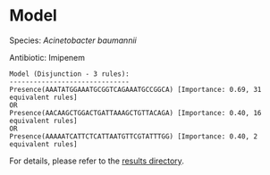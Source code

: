 
# Model

Species: *Acinetobacter baumannii*

Antibiotic: Imipenem

```
Model (Disjunction - 3 rules):
------------------------------
Presence(AAATATGGAAATGCGGTCAGAAATGCCGGCA) [Importance: 0.69, 31 equivalent rules]
OR
Presence(AACAAGCTGGACTGATTAAAGCTGTTACAGA) [Importance: 0.40, 16 equivalent rules]
OR
Presence(AAAAATCATTCTCATTAATGTTCGTATTTGG) [Importance: 0.40, 2 equivalent rules]

```

For details, please refer to the [results directory](../../../../../results/scm_b/acinetobacter%20baumannii/imipenem/repeat_8/).


